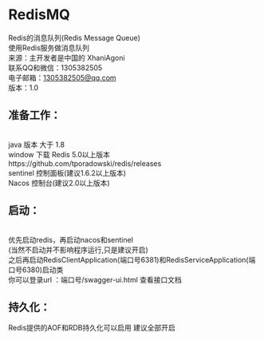 # RedisMQ
Redis的消息队列(Redis Message Queue) <br>
使用Redis服务做消息队列              <br>
来源：主开发者是中国的 XhaniAgoni    <br>
联系QQ和微信：1305382505               <br>
电子邮箱：1305382505@qq.com              <br>
版本：1.0                            <br>


<h2>准备工作：</h2>                           <br>
java  版本 大于 1.8                <br>
window  下载 Redis 5.0以上版本  https://github.com/tporadowski/redis/releases         <br>
sentinel 控制面板(建议1.6.2以上版本)                                                 <br>
Nacos 控制台(建议2.0以上版本)                                                       <br>

<h2>启动：</h2>                               <br>
优先启动redis，再启动nacos和sentinel          <br>
(当然不启动并不影响程序运行,只是建议开启)      <br>
之后再启动RedisClientApplication(端口号6381)和RedisServiceApplication(端口号6380)启动类      <br>
你可以登录url ：端口号/swagger-ui.html 查看接口文档    <br>


<h2>持久化：</h2>
Redis提供的AOF和RDB持久化可以启用 建议全部开启<br>


